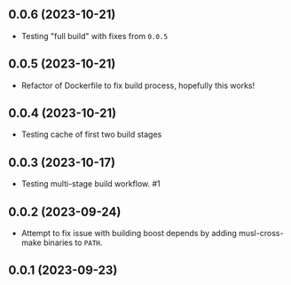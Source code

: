 ## 0.0.6 (2023-10-21)


- Testing "full build" with fixes from `0.0.5`


## 0.0.5 (2023-10-21)


- Refactor of Dockerfile to fix build process, hopefully this works!


## 0.0.4 (2023-10-21)


- Testing cache of first two build stages


## 0.0.3 (2023-10-17)


- Testing multi-stage build workflow. #1


## 0.0.2 (2023-09-24)


- Attempt to fix issue with building boost depends by adding musl-cross-make binaries to `PATH`.


## 0.0.1 (2023-09-23)
